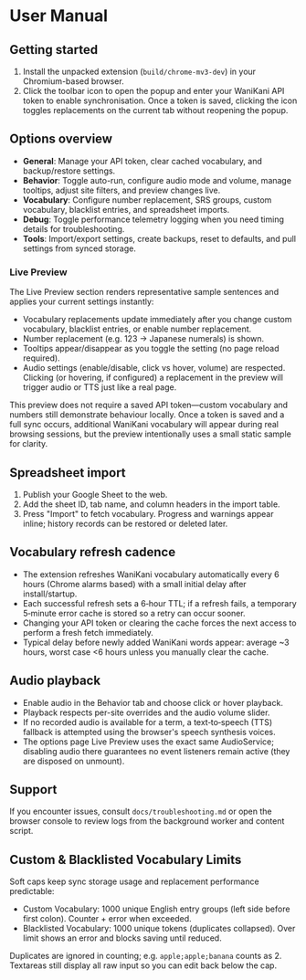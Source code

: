 ﻿# User Manual

## Getting started
1. Install the unpacked extension (`build/chrome-mv3-dev`) in your Chromium-based browser.
2. Click the toolbar icon to open the popup and enter your WaniKani API token to enable synchronisation. Once a token is saved, clicking the icon toggles replacements on the current tab without reopening the popup.

## Options overview
- **General**: Manage your API token, clear cached vocabulary, and backup/restore settings.
- **Behavior**: Toggle auto-run, configure audio mode and volume, manage tooltips, adjust site filters, and preview changes live.
- **Vocabulary**: Configure number replacement, SRS groups, custom vocabulary, blacklist entries, and spreadsheet imports.
- **Debug**: Toggle performance telemetry logging when you need timing details for troubleshooting.
- **Tools**: Import/export settings, create backups, reset to defaults, and pull settings from synced storage.

### Live Preview
The Live Preview section renders representative sample sentences and applies your current settings instantly:

- Vocabulary replacements update immediately after you change custom vocabulary, blacklist entries, or enable number replacement.
- Number replacement (e.g. 123 → Japanese numerals) is shown.
- Tooltips appear/disappear as you toggle the setting (no page reload required).
- Audio settings (enable/disable, click vs hover, volume) are respected. Clicking (or hovering, if configured) a replacement in the preview will trigger audio or TTS just like a real page.

This preview does not require a saved API token—custom vocabulary and numbers still demonstrate behaviour locally. Once a token is saved and a full sync occurs, additional WaniKani vocabulary will appear during real browsing sessions, but the preview intentionally uses a small static sample for clarity.

## Spreadsheet import
1. Publish your Google Sheet to the web.
2. Add the sheet ID, tab name, and column headers in the import table.
3. Press "Import" to fetch vocabulary. Progress and warnings appear inline; history records can be restored or deleted later.

## Vocabulary refresh cadence
- The extension refreshes WaniKani vocabulary automatically every 6 hours (Chrome alarms based) with a small initial delay after install/startup.
- Each successful refresh sets a 6‑hour TTL; if a refresh fails, a temporary 5‑minute error cache is stored so a retry can occur sooner.
- Changing your API token or clearing the cache forces the next access to perform a fresh fetch immediately.
- Typical delay before newly added WaniKani words appear: average ~3 hours, worst case <6 hours unless you manually clear the cache.

## Audio playback
- Enable audio in the Behavior tab and choose click or hover playback.
- Playback respects per-site overrides and the audio volume slider.
- If no recorded audio is available for a term, a text‑to‑speech (TTS) fallback is attempted using the browser's speech synthesis voices.
- The options page Live Preview uses the exact same AudioService; disabling audio there guarantees no event listeners remain active (they are disposed on unmount).

## Support
If you encounter issues, consult `docs/troubleshooting.md` or open the browser console to review logs from the background worker and content script.

## Custom & Blacklisted Vocabulary Limits

Soft caps keep sync storage usage and replacement performance predictable:

- Custom Vocabulary: 1000 unique English entry groups (left side before first colon). Counter + error when exceeded.
- Blacklisted Vocabulary: 1000 unique tokens (duplicates collapsed). Over limit shows an error and blocks saving until reduced.

Duplicates are ignored in counting; e.g. `apple;apple;banana` counts as 2. Textareas still display all raw input so you can edit back below the cap.
